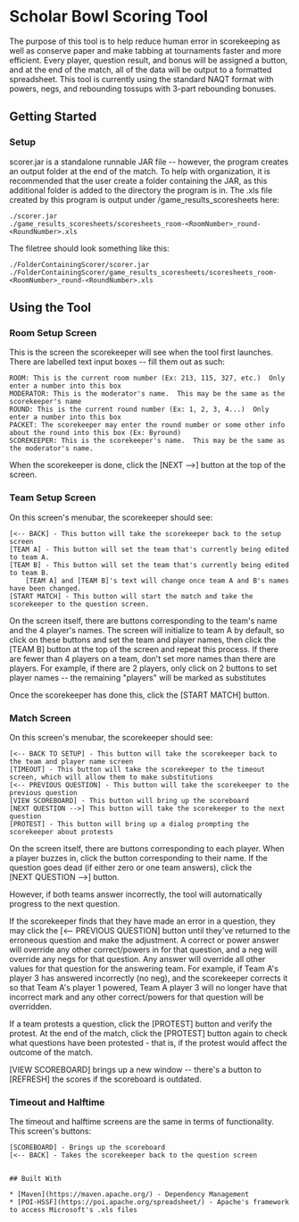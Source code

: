 # Scholar Bowl Scoring Tool
The purpose of this tool is to help reduce human error in scorekeeping as well as conserve paper and make tabbing at tournaments faster and more efficient.  Every player, question result, and bonus will be assigned a button, and at the end of the match, all of the data will be output to a formatted spreadsheet.  This tool is currently using the standard NAQT format with powers, negs, and rebounding tossups with 3-part rebounding bonuses.


## Getting Started
### Setup
scorer.jar is a standalone runnable JAR file -- however, the program creates an output folder at the end of the match.  To help with organization, it is recommended that the user create a folder containing the JAR, as this additional folder is added to the directory the program is in.
The .xls file created by this program is output under /game_results_scoresheets here:
```
./scorer.jar
./game_results_scoresheets/scoresheets_room-<RoomNumber>_round-<RoundNumber>.xls
```
The filetree should look something like this:
```
./FolderContainingScorer/scorer.jar
./FolderContainingScorer/game_results_scoresheets/scoresheets_room-<RoomNumber>_round-<RoundNumber>.xls
```
## Using the Tool
### Room Setup Screen
This is the screen the scorekeeper will see when the tool first launches.  There are labelled text input boxes -- fill them out as such:
```
ROOM: This is the current room number (Ex: 213, 115, 327, etc.)  Only enter a number into this box
MODERATOR: This is the moderator's name.  This may be the same as the scorekeeper's name
ROUND: This is the current round number (Ex: 1, 2, 3, 4...)  Only enter a number into this box
PACKET: The scorekeeper may enter the round number or some other info about the round into this box (Ex: Byround)
SCOREKEEPER: This is the scorekeeper's name.  This may be the same as the moderator's name.
```

When the scorekeeper is done, click the [NEXT -->] button at the top of the screen.

### Team Setup Screen
On this screen's menubar, the scorekeeper should see:
```
[<-- BACK] - This button will take the scorekeeper back to the setup screen
[TEAM A] - This button will set the team that's currently being edited to team A.
[TEAM B] - This button will set the team that's currently being edited to team B.
    [TEAM A] and [TEAM B]'s text will change once team A and B's names have been changed.
[START MATCH] - This button will start the match and take the scorekeeper to the question screen.
```
On the screen itself, there are buttons corresponding to the team's name and the 4 player's names.  The screen will initialize to team A by default, so click on these buttons and set the team and player names, then click the [TEAM B] button at the top of the screen and repeat this process.  If there are fewer than 4 players on a team, don't set more names than there are players.  For example, if there are 2 players, only click on 2 buttons to set player names -- the remaining "players" will be marked as substitutes

Once the scorekeeper has done this, click the [START MATCH] button.

### Match Screen
On this screen's menubar, the scorekeeper should see: 
```
[<-- BACK TO SETUP] - This button will take the scorekeeper back to the team and player name screen
[TIMEOUT] - This button will take the scorekeeper to the timeout screen, which will allow them to make substitutions
[<-- PREVIOUS QUESTION] - This button will take the scorekeeper to the previous question
[VIEW SCOREBOARD] - This button will bring up the scoreboard
[NEXT QUESTION -->] This button will take the scorekeeper to the next question
[PROTEST] - This button will bring up a dialog prompting the scorekeeper about protests
```
On the screen itself, there are buttons corresponding to each player.  When a player buzzes in, click the button corresponding to their name.
If the question goes dead (if either zero or one team answers), click the  
[NEXT QUESTION -->] button.

However, if both teams answer incorrectly, the tool will automatically progress to the next question.

If the scorekeeper finds that they have made an error in a question, they may click the [<-- PREVIOUS QUESTION] button until they've returned to the erroneous question and make the adjustment.  A correct or power answer will override any other correct/powers in for that question, and a neg will override any negs for that question.  Any answer will override all other values for that question for the answering team. For example, if Team A's player 3 has answered incorrectly (no neg), and the scorekeeper corrects it so that Team A's player 1 powered, Team A player 3 will no longer have that incorrect mark and any other correct/powers for that question will be overridden.

If a team protests a question, click the [PROTEST] button and verify the protest.  At the end of the match, click the [PROTEST] button again to check what questions have been protested - that is, if the protest would affect the outcome of the match.

[VIEW SCOREBOARD] brings up a new window -- there's a button to [REFRESH] the scores if the scoreboard is outdated.

### Timeout and Halftime
The timeout and halftime screens are the same in terms of functionality.  
This screen's buttons:
```
[SCOREBOARD] - Brings up the scoreboard
[<-- BACK] - Takes the scorekeeper back to the question screen


## Built With

* [Maven](https://maven.apache.org/) - Dependency Management
* [POI-HSSF](https://poi.apache.org/spreadsheet/) - Apache's framework to access Microsoft's .xls files

